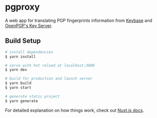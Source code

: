 # pgproxy

A web app for translating PGP fingerprints information from [Keybase](https://keybase.io) and [OpenPGP's Key Server](https://keys.openpgp.org).

## Build Setup

```bash
# install dependencies
$ yarn install

# serve with hot reload at localhost:3000
$ yarn dev

# build for production and launch server
$ yarn build
$ yarn start

# generate static project
$ yarn generate
```

For detailed explanation on how things work, check out [Nuxt.js docs](https://nuxtjs.org).
